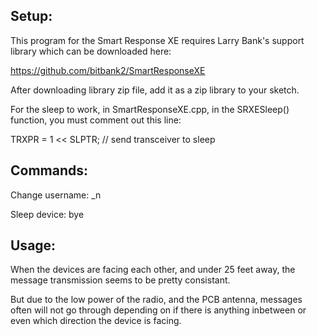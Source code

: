 Setup:
----------------------
This program for the Smart Response XE requires Larry Bank's support library which can be downloaded here:

https://github.com/bitbank2/SmartResponseXE

After downloading library zip file, add it as a zip library to your sketch.

For the sleep to work, in SmartResponseXE.cpp, in the SRXESleep() function,
you must comment out this line:

TRXPR = 1 << SLPTR; // send transceiver to sleep

Commands:
---------------------
Change username:  _n

Sleep device:     bye

Usage:
--------------------
When the devices are facing each other, and under 25 feet away,
the message transmission seems to be pretty consistant.

But due to the low power of the radio, and the PCB antenna, messages often
will not go through depending on if there is anything inbetween or even which
direction the device is facing.
